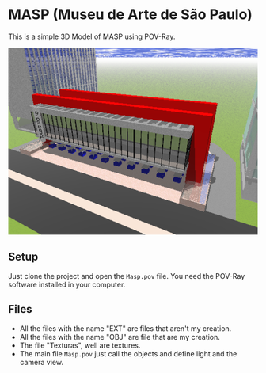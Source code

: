 # MASP (Museu de Arte de São Paulo)

This is a simple 3D Model of MASP using POV-Ray.

![Preview MASP](./views/Frente-LateralDireita.bmp)


## Setup

Just clone the project and open the `Masp.pov` file.
You need the POV-Ray software installed in your computer.

## Files

- All the files with the name "EXT" are files that aren't my creation.
- All the files with the name "OBJ" are file that are my creation.
- The file "Texturas", well are textures.
- The main file `Masp.pov` just call the objects and define light and the camera view.